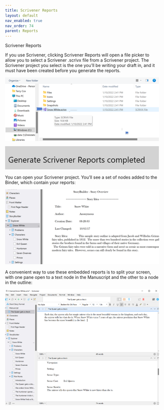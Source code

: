 ```yaml
---
title: Scrivener Reports
layout: default
nav_enabled: true
nav_order: 74
parent: Reports
---
```


Scrivener Reports

If you use Scrivener, clicking Scrivener Reports will open a file picker to allow you to select a Scrivener .scrivx file from a Scrivener project. The Scrivener project you select is the one you’ll be writing your draft in, and it must have been created before you generate the reports.

![](Scrivener-Reports-File-Picker.png)

![](Scrivener-Reports-Generated-Status-Message.png)

You can open your Scrivener project. You’ll see a set of nodes added to the Binder, which contain your reports:

![](Scrivener-Binder-with-StoryCAD-Outline.png)

A convenient way to use these embedded reports is to split your screen, with one pane open to a text node in the Manuscript and the other to a node in the outline:

![](Scrivener-Split-Screen-with-StoryCAD.png)
